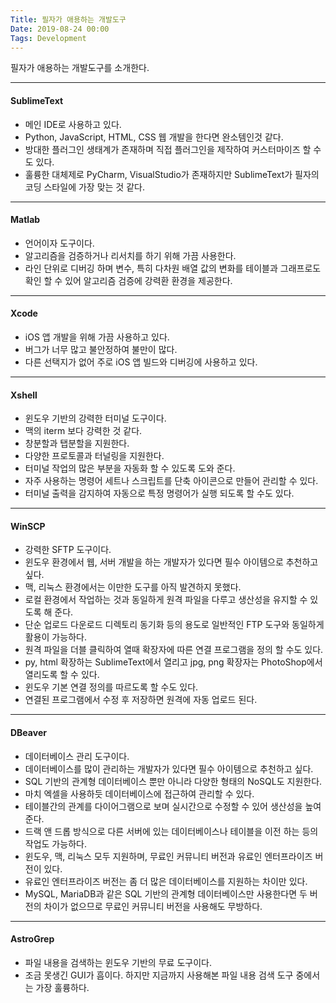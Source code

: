 ```yaml
---
Title: 필자가 애용하는 개발도구
Date: 2019-08-24 00:00
Tags: Development
---
```



필자가 애용하는 개발도구를 소개한다.

---

#### SublimeText

* 메인 IDE로 사용하고 있다.
* Python, JavaScript, HTML, CSS 웹 개발을 한다면 완소템인것 같다.
* 방대한 플러그인 생태계가 존재하며 직접 플러그인을 제작하여 커스터마이즈 할 수도 있다.
* 훌륭한 대체제로 PyCharm, VisualStudio가 존재하지만 SublimeText가 필자의 코딩 스타일에 가장 맞는 것 같다.

---

#### Matlab

* 언어이자 도구이다.
* 알고리즘을 검증하거나 리서치를 하기 위해 가끔 사용한다.
* 라인 단위로 디버깅 하며 변수, 특히 다차원 배열 값의 변화를 테이블과 그래프로도 확인 할 수 있어 알고리즘 검증에 강력환 환경을 제공한다.

---

#### Xcode

* iOS 앱 개발을 위해 가끔 사용하고 있다.
* 버그가 너무 많고 불안정하여 불만이 많다.
* 다른 선택지가 없어 주로 iOS 앱 빌드와 디버깅에 사용하고 있다.

---

#### Xshell

* 윈도우 기반의 강력한 터미널 도구이다.
* 맥의 iterm 보다 강력한 것 같다.
* 창분할과 탭분할을 지원한다.
* 다양한 프로토콜과 터널링을 지원한다.
* 터미널 작업의 많은 부분을 자동화 할 수 있도록 도와 준다.
* 자주 사용하는 명령어 세트나 스크립트를 단축 아이콘으로 만들어 관리할 수 있다.
* 터미널 출력을 감지하여 자동으로 특정 명령어가 실행 되도록 할 수도 있다.

---

#### WinSCP

* 강력한 SFTP 도구이다.
* 윈도우 환경에서 웹, 서버 개발을 하는 개발자가 있다면 필수 아이템으로 추천하고 싶다.
* 맥, 리눅스 환경에서는 이만한 도구를 아직 발견하지 못했다.
* 로컬 환경에서 작업하는 것과 동일하게 원격 파일을 다루고 생산성을 유지할 수 있도록 해 준다.
* 단순 업로드 다운로드 디렉토리 동기화 등의 용도로 일반적인 FTP 도구와 동일하게 활용이 가능하다.
* 원격 파일을 더블 클릭하여 열때 확장자에 따른 연결 프로그램을 정의 할 수도 있다.
* py, html 확장하는 SublimeText에서 열리고 jpg, png 확장자는 PhotoShop에서 열리도록 할 수 있다.
* 윈도우 기본 연결 정의를 따르도록 할 수도 있다.
* 연결된 프로그램에서 수정 후 저장하면 원격에 자동 업로드 된다.

---

#### DBeaver

* 데이터베이스 관리 도구이다.
* 데이터베이스를 많이 관리하는 개발자가 있다면 필수 아이템으로 추천하고 싶다.
* SQL 기반의 관계형 데이터베이스 뿐만 아니라 다양한 형태의 NoSQL도 지원한다.
* 마치 엑셀을 사용하듯 데이터베이스에 접근하여 관리할 수 있다.
* 테이블간의 관계를 다이어그램으로 보며 실시간으로 수정할 수 있어 생산성을 높여 준다.
* 드랙 앤 드롭 방식으로 다른 서버에 있는 데이터베이스나 테이블을 이전 하는 등의 작업도 가능하다.
* 윈도우, 맥, 리눅스 모두 지원하며, 무료인 커뮤니티 버전과 유료인 엔터프라이즈 버전이 있다.
* 유료인 엔터프라이즈 버전는 좀 더 많은 데이터베이스를 지원하는 차이만 있다.
* MySQL, MariaDB과 같은 SQL 기반의 관계형 데이터베이스만 사용한다면 두 버전의 차이가 없으므로 무료인 커뮤니티 버전을 사용해도 무방하다.

---

#### AstroGrep

* 파일 내용을 검색하는 윈도우 기반의 무료 도구이다.
* 조금 못생긴 GUI가 흠이다. 하지만 지금까지 사용해본 파일 내용 검색 도구 중에서는 가장 훌륭하다.


<!--
|Name           |Category|Link                                                          |
|:-------------:|:------:|:------------------------------------------------------------:|
|SublimeText    |IDE     |[Link](https://www.sublimetext.com/){:target="_blank"}        |
|Matlab         |IDE     |[Link](https://www.mathworks.com){:target="_blank"}           |
|Xcode          |IDE     |-                                                             |
|WinSCP         |FTP     |[Link](https://winscp.net/){:target="_blank"}                 |
|Xshell         |Terminal|[Link](https://www.netsarang.com/en/xshell/){:target="_blank"}|
|DBeaver        |Database|[Link](https://dbeaver.com/){:target="_blank"}                |
|AstroGrep      |Finder  |[Link](http://astrogrep.sourceforge.net/){:target="_blank"}   |
 -->

<!--
|Name           |Category|Link                                                          |
|:-------------:|:------:|:------------------------------------------------------------:|
|SublimeText    |IDE     |[Link](https://www.sublimetext.com/){:target="_blank"}        |
|Eclipse        |IDE     |[Link](https://www.eclipse.org/){:target="_blank"}            |
|Matlab         |IDE     |[Link](https://www.mathworks.com){:target="_blank"}           |
|Android Studio |IDE     |[Link](https://developer.android.com/studio){:target="_blank"}|
|WinSCP         |FTP     |[Link](https://winscp.net/){:target="_blank"}                 |
|Xftp           |FTP     |[Link](https://www.netsarang.com/en/xftp/){:target="_blank"}  |
|Xshell         |Terminal|[Link](https://www.netsarang.com/en/xshell/){:target="_blank"}|
|Putty          |Terminal|[Link](https://www.putty.org/){:target="_blank"}              |
|DBeaver        |Database|[Link](https://dbeaver.com/){:target="_blank"}                |
|AstroGrep      |Finder  |[Link](http://astrogrep.sourceforge.net/){:target="_blank"}   |
|GitKraken      |Git     |[Link](https://www.gitkraken.com/){:target="_blank"}          |
-->
